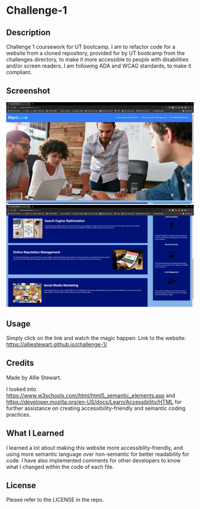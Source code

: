 # Challenge-1

## Description
Challenge 1 coursework for UT bootcamp.
I am to refactor code for a website from a cloned repository, provided
for by UT bootcamp from the challenges directory, to make it more accessible
to people with disabilities and/or screen readers.
I am following ADA and WCAG standards, to make it compliant.

## Screenshot
![Alt text](<Site Screenshot.jpg>)
![Alt text](<Site Screenshot 2.png>)

## Usage
Simply click on the link and watch the magic happen.
Link to the website: https://alliestewart.github.io/challenge-1/

## Credits
Made by Allie Stewart.

I looked into https://www.w3schools.com/html/html5_semantic_elements.asp and 
https://developer.mozilla.org/en-US/docs/Learn/Accessibility/HTML for 
further assistance on creating accessibility-friendly and semantic coding practices.

## What I Learned
I learned a lot about making this website more accessiblity-friendly, 
and using more semantic language over non-semantic for better readability for code.
I have also implemented comments for other developers to know what I changed within the code
of each file.

## License
Please refer to the LICENSE in the repo.
